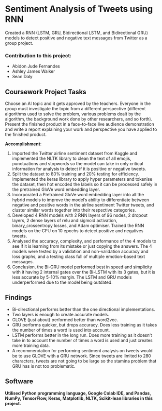 # Sentiment Analysis of Tweets using RNN

Created a RNN (LSTM, GRU, Bidirectional LSTM, and Bidirectional GRU) models to detect positive and negative text messages from Twitter as a group project.

### Contribution to this project:
- Abidon Jude Fernandes
- Ashley James Walker
- Sean Daly

## Coursework Project Tasks
Choose an AI topic and it gets approved by the teachers. Everyone in the group must investigate the topic from a different perspective (different algorithms used to solve the problem, various problems dealt by the algorithm, the background work done by other researchers, and so forth). Present the finished product in a face-to-face live audience demonstration and write a report explaining your work and perspective you have applied to the finished product.


**Accomplishment:**
1. Imported the Twitter airline sentiment dataset from Kaggle and implemented the NLTK library to clean the text of all emojis, punctuations and stopwords so the model can take in only critical information for analysis to detect if it is positive or negative tweets.
2. Split the dataset to 80% training and 20% testing for efficiency. Implemented the keras library to apply hyper parameters and tokenise the dataset, then hot encoded the labels so it can be processed safely in the pretrained GloVe word embedding layer.
3. Incorporated a Pretrained GloVe word embedding layer into all the hybrid models to improve the model’s ability to differentiate between negative and positive words in the airline sentiment Twitter tweets, and cluster similar words together into their respective categories.
4. Developed 4 RNN models with 2 RNN layers of 96 nodes, 2 dropout layers, 2 dense layers of relu and sigmoid activation, binary_crossentropy losses, and Adam optimiser. Trained the RNN models on the CPU on 10 epochs to detect positive and negatives tweets.
5. Analysed the accuracy, complexity, and performance of the 4 models to see if it is learning from its mistake or just copying the answers. The 4 models were tested by a validation and non-validation accuracy and loss graphs, and a testing class full of multiple emotion-based text messages.
6. Conclusion, the Bi-GRU model performed best in speed and simplicity with it having 2 internal gates over the Bi-LSTM with its 3 gates, but it is less accurate by 5-10% margin. The LSTM and GRU models underperformed due to the model being outdated.

## Findings
- Bi-directional performs better than the one directional implementations.
- Two layers is enough to create accurate models.
- GLOVE (just about) performed better than word2vec.
- GRU performs quicker, but drops accuracy. Does less training as it takes the number of times a word is used into account.
- LSTM performs better in the long run. Does more training as it doesn’t take in to account the number of times a word is used and just creates more training data.
- A recommendation for performing sentiment analysis on tweets would be to use GLOVE with a GRU network. Since tweets are limited to 280 characters, tweets are not going to be large so the stamina problem that GRU has is not too problematic.

## Software
**Utilised Python programming language, Google Colab IDE, and Pandas, NumPy, TensorFlow, Keras, Matplotlib, NLTK, Scikit-lean libraries in this project.**
